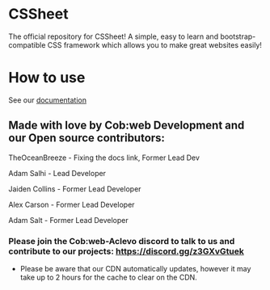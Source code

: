 # CSSheet
The official repository for CSSheet! A simple, easy to learn and bootstrap-compatible CSS framework which allows you to make great websites easily!

# How to use
See our [documentation](https://teamcobweb.github.io/cssheet/#/)

## Made with love by Cob:web Development and our Open source contributors:

TheOceanBreeze - Fixing the docs link, Former Lead Dev

Adam Salhi - Lead Developer

Jaiden Collins - Former Lead Developer

Alex Carson - Former Lead Developer

Adam Salt - Former Lead Developer

### Please join the Cob:web-Aclevo discord to talk to us and contribute to our projects: https://discord.gg/z3GXvGtuek

* Please be aware that our CDN automatically updates, however it may take up to 2 hours for the cache to clear on the CDN.
